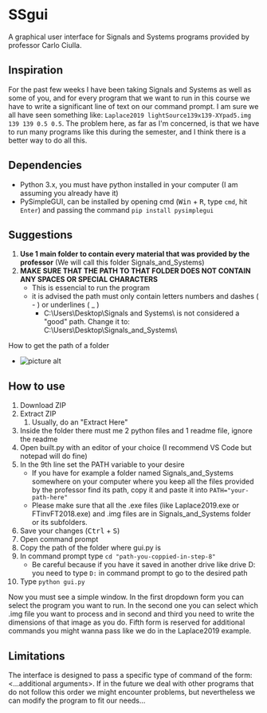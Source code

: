 # SSgui
A graphical user interface for Signals and Systems programs provided by professor Carlo Ciulla.

## Inspiration
For the past few weeks I have been taking Signals and Systems as well as some of you, and for every program
that we want to run in this course we have to write a significant line of text on our command prompt. 
I am sure we all have seen something like: `Laplace2019 lightSource139x139-XYpad5.img 139 139 0.5 0.5`.
The problem here, as far as I'm concerned, is that we have to run many programs like this during the semester, and I think
there is a better way to do all this.
## Dependencies
- Python 3.x, you must have python installed in your computer (I am assuming you already have it)
- PySimpleGUI, can be installed by opening cmd (<kbd>Win</kbd> + <kbd>R</kbd>, type `cmd`, hit `Enter`) and passing the command `pip install pysimplegui`
## Suggestions
1. __Use 1 main folder to contain every material that was provided by the professor__ (We will call this folder Signals_and_Systems)
2. __MAKE SURE THAT THE PATH TO THAT FOLDER DOES NOT CONTAIN ANY SPACES OR SPECIAL CHARACTERS__
    - This is essencial to run the program
    - it is advised the path must only contain letters numbers and dashes ( - ) or underlines ( _ )
        - C:\Users\Desktop\Signals and Systems\  is not considered a "good" path. Change it to: C:\Users\Desktop\Signals_and_Systems\

How to get the path of a folder
- ![picture alt](https://www.howtogeek.com/wp-content/uploads/2013/03/01_getting_directory_for_default.png "How to get path of a folder")
## How to use
1. Download ZIP 
2. Extract ZIP 
    1. Usually, do an "Extract Here"
3. Inside the folder there must me 2 python files and 1 readme file, ignore the readme
4. Open built.py with an editor of your choice (I recommend VS Code but notepad will do fine)
5. In the 9th line set the PATH variable to your desire
    - If you have for example a folder named Signals_and_Systems somewhere on your computer where you keep all the files provided by the professor
    find its path, copy it and paste it into `PATH="your-path-here"`
    - Please make sure that all the .exe files (like Laplace2019.exe or FTinvFT2018.exe) and .img files are in Signals_and_Systems folder or its subfolders.
6. Save your changes (<kbd>Ctrl</kbd> + <kbd>S</kbd>)
7. Open command prompt
8. Copy the path of the folder where gui.py is
9. In command prompt type `cd "path-you-coppied-in-step-8"`
    - Be careful because if you have it saved in another drive like drive D: you need to type `D:` in command prompt to go to the desired path
10. Type `python gui.py`

Now you must see a simple window. In the first dropdown form you can select the program you want to run. In the second one you can select which .img file you want to process
and in second and third you need to write the dimensions of that image as you do. Fifth form is reserved for additional commands you might wanna pass like we do in the Laplace2019 example.
## Limitations
The interface is designed to pass a specific type of command of the form: <program> <image file> <image x dimension> <image y dimension> <...additional arguments>.
If in the future we deal with other programs that do not follow this order we might encounter problems, but nevertheless we can modify the program to fit our needs...
